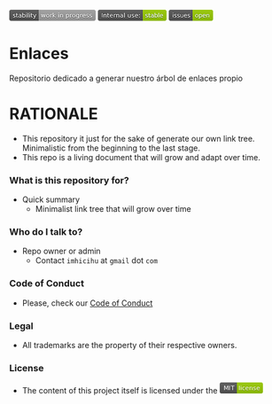 ![stability-workinprogress](images/stability_work_in_progress.png)
![internaluse-green](images/internal_use_stable.png)
![issues-open](images/issues_open.png)

# Enlaces
 Repositorio dedicado a generar nuestro árbol de enlaces propio



# RATIONALE #

* This repository it just for the sake of generate our own link tree. Minimalistic from the beginning to the last stage.
* This repo is a living document that will grow and adapt over time.

### What is this repository for? ###

* Quick summary
    - Minimalist link tree that will grow over time
     
### Who do I talk to? ###

* Repo owner or admin
    - Contact `imhicihu` at `gmail` dot `com`

### Code of Conduct

* Please, check our [Code of Conduct](code_of_conduct.md)

### Legal ###

* All trademarks are the property of their respective owners.

### License ###

* The content of this project itself is licensed under the ![MIT Licence](images/MIT-license-green.png)
